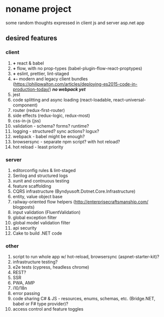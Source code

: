 # noname project

some random thoughts expressed in client js and server asp.net app

## desired features

### client
1. **+** react & babel
1. **+** flow, with no prop-types (babel-plugin-flow-react-proptypes)
1. **+** eslint, prettier, lint-staged
1. **+-** modern and legacy client bundles (https://philipwalton.com/articles/deploying-es2015-code-in-production-today/)  **_no webpack yet_**
1. jest
1. code splitting and async loading (react-loadable, react-universal-component)
1. router (redux-first-router)
1. side effects (redux-logic, redux-most)
1. css-in-js (jss)
1. validation - schema? forms? runtime?
1. logging - structured? sync actions? logux?
1. webpack - babel might be enough?
1. browsersync - separate npm script? with hot reload?
1. hot reload - least priority

### server
1. editorconfig rules & lint-staged
1. Serilog and structured logs
1. xunit and contnuous testing
1. feature scaffolding
1. CQRS infrastructure (Byndyusoft.Dotnet.Core.Infrastructure)
1. entity, value object base
1. railway-oriented flow helpers (http://enterprisecraftsmanship.com/ blogposts)
1. input validation (FluentValidation)
1. global exception filter
1. global model validation filter
1. api security
1. Cake to build .NET code

### other
1. script to run whole app w/ hot-reload, browsersync (aspnet-starter-kit)?
1. infrastructure testing?
1. e2e tests (cypress, headless chrome)
1. REST?
1. SSR
1. PWA, AMP
1. i10/18n
1. error passing
1. code sharing C# & JS - resources, enums, schemas, etc. (Bridge.NET, babel or F# type provider)?
1. access control and feature toggles
